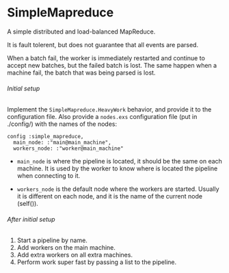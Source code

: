 # SimpleMapreduce

A simple distributed and load-balanced MapReduce.

It is fault tolerent, but does not guarantee that all events are parsed.

When a batch fail, the worker is immediately restarted and continue to accept new batches, but the failed batch is lost.
The same happen when a machine fail, the batch that was being parsed is lost.

###### Initial setup
Implement the `SimpleMapreduce.HeavyWork` behavior, and provide it to the configuration file.
Also provide a `nodes.exs` configuration file (put in ./config/) with the names of the nodes: 

```
config :simple_mapreduce,
  main_node: :"main@main_machine",
  workers_node: :"worker@main_machine"
```

* `main_node` is where the pipeline is located, it should be the same on each machine. 
              It is used by the worker to know where is located the pipeline when connecting to it.

* `workers_node` is the default node where the workers are started.
                 Usually it is different on each node, and it is the name of the current node (self()).


###### After initial setup

1. Start a pipeline by name.
2. Add workers on the main machine.
3. Add extra workers on all extra machines.
4. Perform work super fast by passing a list to the pipeline.


